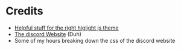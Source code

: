 # Credits
* [Helpful stuff for the right higlight js theme](https://gist.github.com/cherryblossom000/6c59a9a2436eaddbe4f388e3ae145e4a)
* [The discord Website](https://discord.com/) (Duh)
* Some of my hours breaking down the css of the discord website
